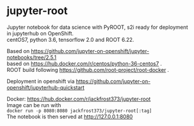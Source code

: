 # jupyter-root
Jupyter notebook for data science with PyROOT, s2i ready for deployment in jupyterhub on OpenShift.  
  centOS7, python 3.6, tensorflow 2.0 and ROOT 6.22.  

Based on https://github.com/jupyter-on-openshift/jupyter-notebooks/tree/2.5.1  
  based on https://hub.docker.com/r/centos/python-36-centos7 .  
ROOT build following https://github.com/root-project/root-docker .  

Deployment in openshift via https://github.com/jupyter-on-openshift/jupyterhub-quickstart  

Docker: https://hub.docker.com/r/jackfrost373/jupyter-root  
Image can be run with  
`docker run -p 8080:8080 jackfrost373/jupyter-root[:tag]`  
The notebook is then served at http://127.0.0.1:8080


